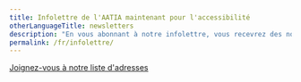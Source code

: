 ```yaml
---
title: Infolettre de l'AATIA maintenant pour l'accessibilité
otherLanguageTitle: newsletters
description: "En vous abonnant à notre infolettre, vous recevrez des nouvelles et des idées sur l’accessibilité numérique afin que nous puissions tous contribuer à l’inclusion des personnes en situation de handicap."
permalink: /fr/infolettre/
---
```


[Joignez-vous à notre liste d'adresses](https://forms-formulaires.alpha.canada.ca/fr/id/clwg9uutq012sx883m3l6gt8p)
